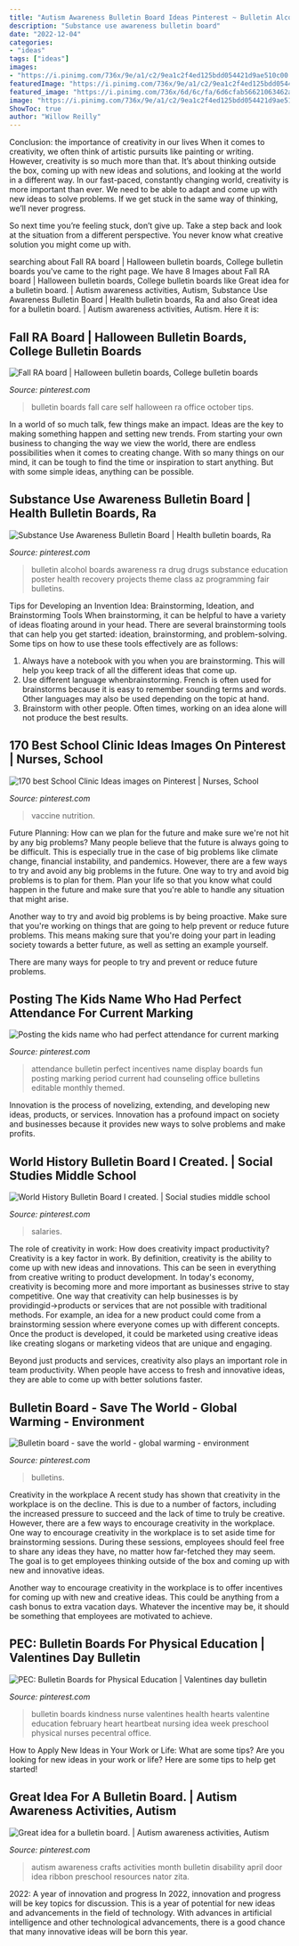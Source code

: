 ```yaml
---
title: "Autism Awareness Bulletin Board Ideas Pinterest ~ Bulletin Alcohol Boards Awareness Ra Drug Drugs Substance Education Poster Health Recovery Projects Theme Class Az Programming Fair Bulletins"
description: "Substance use awareness bulletin board"
date: "2022-12-04"
categories:
- "ideas"
tags: ["ideas"]
images:
- "https://i.pinimg.com/736x/9e/a1/c2/9ea1c2f4ed125bdd054421d9ae510c00.jpg"
featuredImage: "https://i.pinimg.com/736x/9e/a1/c2/9ea1c2f4ed125bdd054421d9ae510c00.jpg"
featured_image: "https://i.pinimg.com/736x/6d/6c/fa/6d6cfab56621063462afa4558a85a060--autism-awareness-crafts-autism-crafts.jpg"
image: "https://i.pinimg.com/736x/9e/a1/c2/9ea1c2f4ed125bdd054421d9ae510c00.jpg"
ShowToc: true
author: "Willow Reilly"
---
```



Conclusion: the importance of creativity in our lives
When it comes to creativity, we often think of artistic pursuits like painting or writing.  However, creativity is so much more than that. It’s about thinking outside the box, coming up with new ideas and solutions, and looking at the world in a different way.
In our fast-paced, constantly changing world, creativity is more important than ever. We need to be able to adapt and come up with new ideas to solve problems. If we get stuck in the same way of thinking, we’ll never progress.

So next time you’re feeling stuck, don’t give up. Take a step back and look at the situation from a different perspective. You never know what creative solution you might come up with.

	

		
searching about Fall RA board | Halloween bulletin boards, College bulletin boards you've came to the right page. We have 8 Images about Fall RA board | Halloween bulletin boards, College bulletin boards like Great idea for a bulletin board. | Autism awareness activities, Autism, Substance Use Awareness Bulletin Board | Health bulletin boards, Ra and also Great idea for a bulletin board. | Autism awareness activities, Autism. Here it is:
		
    
## Fall RA Board | Halloween Bulletin Boards, College Bulletin Boards

<img loading=lazy src="https://i.pinimg.com/originals/ea/26/2e/ea262ee7aa76bbc3da790c3de2d0c983.jpg" onerror="this.onerror=null;this.src='https://tse4.mm.bing.net/th?id=OIP.4EDKumtG3b9DMoSmzA1SegHaFj&amp;pid=15.1';" alt="Fall RA board | Halloween bulletin boards, College bulletin boards">

_Source: pinterest.com_

>bulletin boards fall care self halloween ra office october tips. 

	

In a world of so much talk, few things make an impact. Ideas are the key to making something happen and setting new trends. From starting your own business to changing the way we view the world, there are endless possibilities when it comes to creating change. With so many things on our mind, it can be tough to find the time or inspiration to start anything. But with some simple ideas, anything can be possible.

    
## Substance Use Awareness Bulletin Board | Health Bulletin Boards, Ra

<img loading=lazy src="https://i.pinimg.com/736x/2d/1f/fa/2d1ffaa73f4bd67807625ba377467905--ra-bulletin-boards-alcohol-drug.jpg" onerror="this.onerror=null;this.src='https://tse1.mm.bing.net/th?id=OIP.SC7JaoITuSrSf_iKCCrLHgHaFj&amp;pid=15.1';" alt="Substance Use Awareness Bulletin Board | Health bulletin boards, Ra">

_Source: pinterest.com_

>bulletin alcohol boards awareness ra drug drugs substance education poster health recovery projects theme class az programming fair bulletins. 

	

Tips for Developing an Invention Idea: Brainstorming, Ideation, and Brainstorming Tools
When brainstorming, it can be helpful to have a variety of ideas floating around in your head. There are several brainstorming tools that can help you get started: ideation, brainstorming, and problem-solving. Some tips on how to use these tools effectively are as follows: 
1. Always have a notebook with you when you are brainstorming. This will help you keep track of all the different ideas that come up. 
2. Use different language whenbrainstorming. French is often used for brainstorms because it is easy to remember sounding terms and words. Other languages may also be used depending on the topic at hand. 
3. Brainstorm with other people. Often times, working on an idea alone will not produce the best results.

    
## 170 Best School Clinic Ideas Images On Pinterest | Nurses, School

<img loading=lazy src="https://i.pinimg.com/736x/9e/a1/c2/9ea1c2f4ed125bdd054421d9ae510c00.jpg" onerror="this.onerror=null;this.src='https://tse4.mm.bing.net/th?id=OIP.-C2z7ZBboG_RpicodMtQHAHaJ3&amp;pid=15.1';" alt="170 best School Clinic Ideas images on Pinterest | Nurses, School">

_Source: pinterest.com_

>vaccine nutrition. 

	

Future Planning: How can we plan for the future and make sure we're not hit by any big problems?
Many people believe that the future is always going to be difficult. This is especially true in the case of big problems like climate change, financial instability, and pandemics. However, there are a few ways to try and avoid any big problems in the future. 
One way to try and avoid big problems is to plan for them. Plan your life so that you know what could happen in the future and make sure that you're able to handle any situation that might arise. 

Another way to try and avoid big problems is by being proactive. Make sure that you're working on things that are going to help prevent or reduce future problems. This means making sure that you're doing your part in leading society towards a better future, as well as setting an example yourself. 

There are many ways for people to try and prevent or reduce future problems.

    
## Posting The Kids Name Who Had Perfect Attendance For Current Marking

<img loading=lazy src="https://i.pinimg.com/originals/d7/25/51/d725516e1679a17ba466e6cfaeb88b34.jpg" onerror="this.onerror=null;this.src='https://tse4.mm.bing.net/th?id=OIP.-kLykFd-yzvjPkfOa1GVsAHaJ4&amp;pid=15.1';" alt="Posting the kids name who had perfect attendance for current marking">

_Source: pinterest.com_

>attendance bulletin perfect incentives name display boards fun posting marking period current had counseling office bulletins editable monthly themed. 

	

Innovation is the process of novelizing, extending, and developing new ideas, products, or services. Innovation has a profound impact on society and businesses because it provides new ways to solve problems and make profits.

    
## World History Bulletin Board I Created. | Social Studies Middle School

<img loading=lazy src="https://i.pinimg.com/originals/bb/cf/5b/bbcf5b19f4906233b6016cd051eb6bee.jpg" onerror="this.onerror=null;this.src='https://tse2.mm.bing.net/th?id=OIP.O8fjjuQuErD50TgtUe3kFgHaJ4&amp;pid=15.1';" alt="World History Bulletin Board I created. | Social studies middle school">

_Source: pinterest.com_

>salaries. 

	

The role of creativity in work: How does creativity impact productivity?
Creativity is a key factor in work. By definition, creativity is the ability to come up with new ideas and innovations. This can be seen in everything from creative writing to product development. In today's economy, creativity is becoming more and more important as businesses strive to stay competitive.
One way that creativity can help businesses is by providingid→products or services that are not possible with traditional methods. For example, an idea for a new product could come from a brainstorming session where everyone comes up with different concepts. Once the product is developed, it could be marketed using creative ideas like creating slogans or marketing videos that are unique and engaging.

Beyond just products and services, creativity also plays an important role in team productivity. When people have access to fresh and innovative ideas, they are able to come up with better solutions faster.

    
## Bulletin Board - Save The World - Global Warming - Environment

<img loading=lazy src="https://i.pinimg.com/originals/62/bc/8d/62bc8dd6ab2c3c6d976c88300e2e7bc8.jpg" onerror="this.onerror=null;this.src='https://tse1.mm.bing.net/th?id=OIP.Xv2kwRxqF1NZavc3GyrfRQHaFj&amp;pid=15.1';" alt="Bulletin board - save the world - global warming - environment">

_Source: pinterest.com_

>bulletins. 

	

Creativity in the workplace
A recent study has shown that creativity in the workplace is on the decline. This is due to a number of factors, including the increased pressure to succeed and the lack of time to truly be creative. However, there are a few ways to encourage creativity in the workplace.
One way to encourage creativity in the workplace is to set aside time for brainstorming sessions. During these sessions, employees should feel free to share any ideas they have, no matter how far-fetched they may seem. The goal is to get employees thinking outside of the box and coming up with new and innovative ideas.

Another way to encourage creativity in the workplace is to offer incentives for coming up with new and creative ideas. This could be anything from a cash bonus to extra vacation days. Whatever the incentive may be, it should be something that employees are motivated to achieve.

    
## PEC: Bulletin Boards For Physical Education | Valentines Day Bulletin

<img loading=lazy src="https://i.pinimg.com/736x/c5/82/14/c58214ab0a482a2656122b4f187c995f--nurse-bulletin-board-health-bulletin-boards.jpg" onerror="this.onerror=null;this.src='https://tse3.mm.bing.net/th?id=OIP.P0hBhGk4RG0KojsQLA7__gHaEL&amp;pid=15.1';" alt="PEC: Bulletin Boards for Physical Education | Valentines day bulletin">

_Source: pinterest.com_

>bulletin boards kindness nurse valentines health hearts valentine education february heart heartbeat nursing idea week preschool physical nurses pecentral office. 

	

How to Apply New Ideas in Your Work or Life: What are some tips?
Are you looking for new ideas in your work or life? Here are some tips to help get started!

    
## Great Idea For A Bulletin Board. | Autism Awareness Activities, Autism

<img loading=lazy src="https://i.pinimg.com/736x/6d/6c/fa/6d6cfab56621063462afa4558a85a060--autism-awareness-crafts-autism-crafts.jpg" onerror="this.onerror=null;this.src='https://tse1.mm.bing.net/th?id=OIP.ikAWEnxv2HseJEl3VIFWlAHaJ4&amp;pid=15.1';" alt="Great idea for a bulletin board. | Autism awareness activities, Autism">

_Source: pinterest.com_

>autism awareness crafts activities month bulletin disability april door idea ribbon preschool resources nator zita. 

	

2022: A year of innovation and progress
In 2022, innovation and progress will be key topics for discussion. This is a year of potential for new ideas and advancements in the field of technology. With advances in artificial intelligence and other technological advancements, there is a good chance that many innovative ideas will be born this year.

